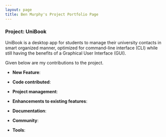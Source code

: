```yaml
---
layout: page
title: Ben Murphy's Project Portfolio Page
---
```


### Project: UniBook

UniBook is a desktop app for students to manage their university contacts in smart organized manner, optimized for command-line interface (CLI) while still having the benefits of a Graphical User Interface (GUI).

Given below are my contributions to the project.

* **New Feature**: 

* **Code contributed**:

* **Project management**:

* **Enhancements to existing features**:

* **Documentation**:

* **Community**:

* **Tools**:
